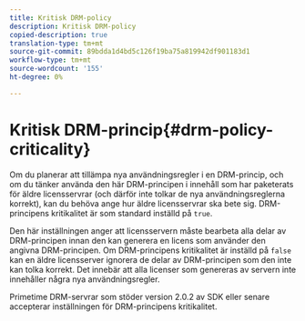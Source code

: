 ```yaml
---
title: Kritisk DRM-policy
description: Kritisk DRM-policy
copied-description: true
translation-type: tm+mt
source-git-commit: 89bdda1d4bd5c126f19ba75a819942df901183d1
workflow-type: tm+mt
source-wordcount: '155'
ht-degree: 0%

---
```



# Kritisk DRM-princip{#drm-policy-criticality}

Om du planerar att tillämpa nya användningsregler i en DRM-princip, och om du tänker använda den här DRM-principen i innehåll som har paketerats för äldre licensservrar (och därför inte tolkar de nya användningsreglerna korrekt), kan du behöva ange hur äldre licensservrar ska bete sig. DRM-principens kritikalitet är som standard inställd på `true`.

Den här inställningen anger att licensservern måste bearbeta alla delar av DRM-principen innan den kan generera en licens som använder den angivna DRM-principen. Om DRM-principens kritikalitet är inställd på `false` kan en äldre licensserver ignorera de delar av DRM-principen som den inte kan tolka korrekt. Det innebär att alla licenser som genereras av servern inte innehåller några nya användningsregler.

Primetime DRM-servrar som stöder version 2.0.2 av SDK eller senare accepterar inställningen för DRM-principens kritikalitet.
